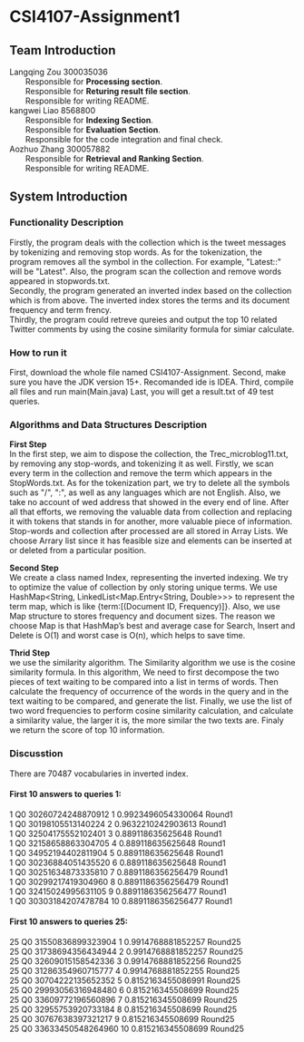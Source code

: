 # CSI4107-Assignment1
## Team Introduction
Langqing Zou 300035036<br>
&emsp;&emsp;Responsible for **Processing section**.<br>
&emsp;&emsp;Responsible for **Returing result file section**.<br>
&emsp;&emsp;Responsible for writing README.<br>
kangwei Liao 8568800<br> 
&emsp;&emsp;Responsible for **Indexing Section**.<br>
&emsp;&emsp;Responsible for **Evaluation Section**.<br>
&emsp;&emsp;Responsible for the code integration and final check.<br>
Aozhuo Zhang 300057882<br>
&emsp;&emsp;Responsible for **Retrieval and Ranking Section**.<br>
&emsp;&emsp;Responsible for writing README.<br>
## System Introduction
### Functionality Description
Firstly, the program deals with the collection which is the tweet messages by tokenizing and removing stop words. As for the tokenization,
the program removes all the symbol in the collection. For example, "Latest::" will be "Latest". Also, the program scan the collection and remove
words appeared in stopwords.txt.<br>
Secondly, the program generated an inverted index based on the collection which is from above. The inverted index stores the terms and its 
document frequency and term frency.<br>
Thirdly, the program could retreve qureies and output the top 10 related Twitter comments by using the cosine similarity formula for simiar calculate. 
### How to run it
First, download the whole file named CSI4107-Assignment.
Second, make sure you have the JDK version 15+. Recomanded ide is IDEA.
Third, compile all files and run main(Main.java)
Last, you will get a result.txt of 49 test queries.
### Algorithms and Data Structures Description
**First Step**<br>
In the first step, we aim to dispose the collection, the Trec_microblog11.txt, by removing any stop-words, and tokenizing it as well. Firstly, we scan every term 
in the collection and remove the term which appears in the StopWords.txt.
As for the tokenization part, we try to delete all the symbols such as "/", ":", as well as any languages which are not English. Also, we take no account of wed address that showed in the every end of line. After all that efforts, we removing the valuable data from collection and replacing it with tokens that stands in for another, more valuable piece of information. <br>
Stop-words and collection after processed are all stored in Array Lists. We choose Arrary list since it has feasible size and elements can be inserted at or deleted from a particular position.<br>

**Second Step**<br>
We create a class named Index, representing the inverted indexing. We try to  optimize the value of collection by only storing unique terms. We use HashMap<String, LinkedList<Map.Entry<String, Double>>> to represent the term map, which is like {term:[(Document ID, Frequency)]}. Also, we use Map structure to stores frequency and document sizes. The reason we choose Map is that HashMap’s best and average case for Search, Insert and Delete is O(1) and worst case is O(n), which helps to save time.
<br>

**Thrid Step**<br>
we use the similarity algorithm. The Similarity algorithm we use is the cosine similarity formula. In this algorithm, We need to first decompose the two pieces of text waiting to be compared into a list in terms of words. Then calculate the frequency of occurrence of the words in the query and in the text waiting to be compared, and generate the list. Finally, we use the list of two word frequencies to perform cosine similarity calculation, and calculate a similarity value, the larger it is, the more similar the two texts are. Finaly we return the score of top 10 information.<br>

### Discusstion
There are 70487 vocabularies in inverted index. 

#### First 10 answers to queries 1:
1 Q0 30260724248870912 1 0.9923496054330064 Round1 <br>
1 Q0 30198105513140224 2 0.9632210242903613 Round1<br>
1 Q0 32504175552102401 3 0.889118635625648 Round1<br>
1 Q0 32158658863304705 4 0.889118635625648 Round1<br>
1 Q0 34952194402811904 5 0.889118635625648 Round1<br>
1 Q0 30236884051435520 6 0.889118635625648 Round1<br>
1 Q0 30251634873335810 7 0.8891186356256479 Round1<br>
1 Q0 30299217419304960 8 0.8891186356256479 Round1<br>
1 Q0 32415024995631105 9 0.8891186356256477 Round1<br>
1 Q0 30303184207478784 10 0.8891186356256477 Round1<br>
#### First 10 answers to queries 25:
25 Q0 31550836899323904 1 0.9914768881852257 Round25<br>
25 Q0 31738694356434944 2 0.9914768881852257 Round25<br>
25 Q0 32609015158542336 3 0.9914768881852256 Round25<br>
25 Q0 31286354960715777 4 0.9914768881852255 Round25<br>
25 Q0 30704222135652352 5 0.8152163455086991 Round25<br>
25 Q0 29993056316948480 6 0.815216345508699 Round25<br>
25 Q0 33609772196560896 7 0.815216345508699 Round25<br>
25 Q0 32955753920733184 8 0.815216345508699 Round25<br>
25 Q0 30767638397321217 9 0.815216345508699 Round25<br>
25 Q0 33633450548264960 10 0.815216345508699 Round25<br>

